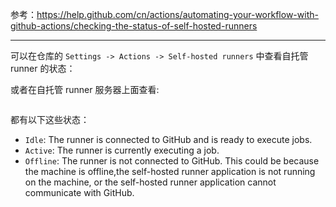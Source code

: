 参考：https://help.github.com/cn/actions/automating-your-workflow-with-github-actions/checking-the-status-of-self-hosted-runners

---

可以在仓库的 `Settings -> Actions -> Self-hosted runners` 中查看自托管 runner 的状态：

或者在自托管 runner 服务器上面查看: 

```

```

都有以下这些状态：

* `Idle`: The runner is connected to GitHub and is ready to execute jobs.
* `Active`: The runner is currently executing a job.
* `Offline`: The runner is not connected to GitHub. This could be because the machine is offline,the self-hosted runner application is not running on the machine, or the self-hosted runner application cannot communicate with GitHub.
